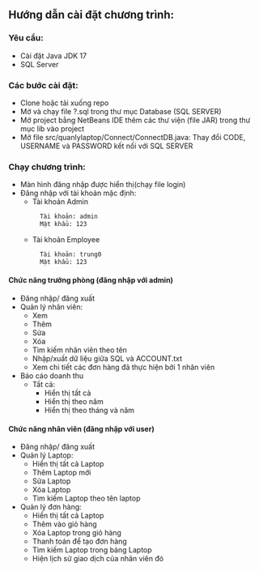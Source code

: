 ﻿## Hướng dẫn cài đặt chương trình:
### Yêu cầu: 
- Cài đặt Java JDK 17
- SQL Server

### Các bước cài đặt:
- Clone hoặc tải xuống repo
- Mở và chạy file ?.sql trong thư mục Database (SQL SERVER)
- Mở project bằng NetBeans IDE thêm các thư viện (file JAR) trong thư mục lib vào project
- Mở file src/quanlylaptop/Connect/ConnectDB.java: Thay đổi CODE, USERNAME và PASSWORD kết nối với SQL SERVER

### Chạy chương trình:
- Màn hình đăng nhập được hiển thị(chạy file login)
- Đăng nhập với tài khoản mặc định:
  * Tài khoản Admin
    ``` bash
      Tài khoản: admin
      Mật khẩu: 123
    ```
  * Tài khoản Employee
    ``` bash
      Tài khoản: trung0
      Mật khẩu: 123
    ```

#### Chức năng trưởng phòng (đăng nhập với admin)
- Đăng nhập/ đăng xuất
- Quản lý nhân viên:
  * Xem
  * Thêm
  * Sửa 
  * Xóa
  * Tìm kiếm nhân viên theo tên
  * Nhập/xuất dữ liệu giữa SQL và ACCOUNT.txt
  * Xem chi tiết các đơn hàng đã thực hiện bởi 1 nhân viên
- Báo cáo doanh thu
  * Tất cả:
    * Hiển thị tất cả
    * Hiển thị theo năm
    * Hiển thị theo tháng và năm

#### Chức năng nhân viên (đăng nhập với user)
- Đăng nhập/ đăng xuất
- Quản lý Laptop:
  * Hiển thị tất cả Laptop
  * Thêm Laptop mới
  * Sửa Laptop
  * Xóa Laptop
  * Tìm kiếm Laptop theo tên laptop
- Quản lý đơn hàng:
  * Hiển thị tất cả Laptop
  * Thêm vào giỏ hàng
  * Xóa Laptop trong giỏ hàng
  * Thanh toán để tạo đơn hàng
  * Tìm kiếm Laptop trong bảng Laptop
  * Hiện lịch sử giao dịch của nhân viên đó
